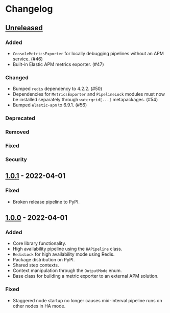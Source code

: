 # Changelog

## [Unreleased]

### Added
- `ConsoleMetricsExporter` for locally debugging pipelines without an APM service. (#46)
- Built-in Elastic APM metrics exporter. (#47)

### Changed
- Bumped `redis` dependency to 4.2.2. (#50)
- Dependencies for `MetricsExporter` and `PipelineLock` modules must now be installed separately through `watergrid[...]` metapackages. (#54)
- Bumped `elastic-apm` to 6.9.1. (#56)

### Deprecated

### Removed

### Fixed

### Security

## [1.0.1] - 2022-04-01
### Fixed
- Broken release pipeline to PyPI.

## [1.0.0] - 2022-04-01
### Added
- Core library functionality.
- High availability pipeline using the `HAPipeline` class.
- `RedisLock` for high availability mode using Redis.
- Package distribution on PyPI.
- Shared step contexts.
- Context manipulation through the `OutputMode` enum.
- Base class for building a metric exporter to an external APM solution.

### Fixed
- Staggered node startup no longer causes mid-interval pipeline runs on other nodes in HA mode.


[Unreleased]: https://github.com/ARMmaster17/watergrid-python/compare/1.0.1...HEAD
[1.0.1]: https://github.com/ARMmaster17/watergrid-python/compare/1.0.0...1.0.1
[1.0.0]: https://github.com/ARMmaster17/watergrid-python/releases/tag/1.0.0
